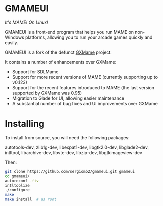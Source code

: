 GMAMEUI
=======

*It's MAME! On Linux!*

GMAMEUI is a front-end program that helps you run MAME on non-Windows platforms, allowing you to run your arcade games quickly and easily.

GMAMEUI is a fork of the defunct [GXMame]("http://gxmame.sourceforge.net/") project.

It contains a number of enhancements over GXMame:

* Support for SDLMame
* Support for more recent versions of MAME (currently supporting up to v0.123)
* Support for the recent features introduced to MAME (the last version supported by GXMame was 0.95)
* Migration to Glade for UI, allowing easier maintenance
* A substantial number of bug fixes and UI improvements over GXMame

Installing
==========

To install from source, you will need the following packages:

autotools-dev, zlib1g-dev, libexpat1-dev, libgtk2.0-dev, libglade2-dev, intltool, libarchive-dev, libvte-dev, libzip-dev, libgtkimageview-dev

Then:
```sh
git clone https://github.com/sergiomb2/gmameui.git gmameui
cd gmameui/
autoreconf -fiv
intltoolize
./configure
make
make install  # as root
```
